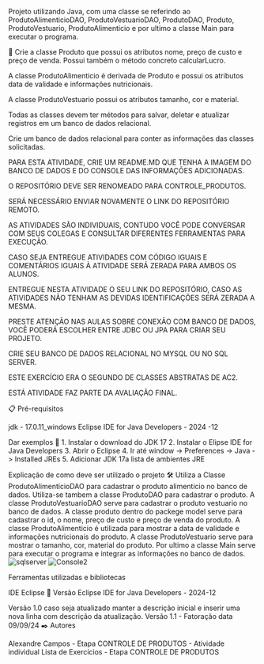 Projeto utilizando Java, com uma classe se referindo ao ProdutoAlimenticioDAO, ProdutoVestuarioDAO, ProdutoDAO, Produto, ProdutoVestuario, ProdutoAlimenticio e por ultimo a classe Main para executar o programa.

🚀 Crie a classe Produto que possui os atributos nome, preço de custo e preço de venda. Possui também o método concreto calcularLucro.

A classe ProdutoAlimenticio é derivada de Produto e possui os atributos data de validade e informações nutricionais.

A classe ProdutoVestuario possui os atributos tamanho, cor e material.

Todas as classes devem ter métodos para salvar, deletar e atualizar registros em um banco de dados relacional.

Crie um banco de dados relacional para conter as informações das classes solicitadas.

PARA ESTA ATIVIDADE, CRIE UM README.MD QUE TENHA A IMAGEM DO BANCO DE DADOS E DO CONSOLE DAS INFORMAÇÕES ADICIONADAS.

O REPOSITÓRIO DEVE SER RENOMEADO PARA CONTROLE_PRODUTOS.

SERÁ NECESSÁRIO ENVIAR NOVAMENTE O LINK DO REPOSITÓRIO REMOTO.

AS ATIVIDADES SÃO INDIVIDUAIS, CONTUDO VOCÊ PODE CONVERSAR COM SEUS COLEGAS E CONSULTAR DIFERENTES FERRAMENTAS PARA EXECUÇÃO.

CASO SEJA ENTREGUE ATIVIDADES COM CÓDIGO IGUAIS E COMENTÁRIOS IGUAIS À ATIVIDADE SERÁ ZERADA PARA AMBOS OS ALUNOS.

ENTREGUE NESTA ATIVIDADE O SEU LINK DO REPOSITÓRIO, CASO AS ATIVIDADES NÃO TENHAM AS DEVIDAS IDENTIFICAÇÕES SERÁ ZERADA A MESMA.

PRESTE ATENÇÃO NAS AULAS SOBRE CONEXÃO COM BANCO DE DADOS, VOCÊ PODERÁ ESCOLHER ENTRE JDBC OU JPA PARA CRIAR SEU PROJETO.

CRIE SEU BANCO DE DADOS RELACIONAL NO MYSQL OU NO SQL SERVER.

ESTE EXERCÍCIO ERA O SEGUNDO DE CLASSES ABSTRATAS DE AC2.

ESTÁ ATIVIDADE FAZ PARTE DA AVALIAÇÃO FINAL.

📋 Pré-requisitos

jdk - 17.0.11_windows Eclipse IDE for Java Developers - 2024 -12

Dar exemplos 🔧 1. Instalar o download do JDK 17 2. Instalar o Elipse IDE for Java Developers 3. Abrir o Eclipse 4. Ir até window -> Preferences -> Java -> Installed JREs 5. Adicionar JDK 17a lista de ambientes JRE

Explicação de como deve ser utilizado o projeto 🛠️ Utiliza a Classe ProdutoAlimenticioDAO para cadastrar o produto alimenticio no banco de dados. Utiliza-se tambem a classe ProdutoDAO para cadastrar o produto. A classe ProdutoVestuarioDAO serve para cadastrar o produto vestuario no banco de dados. A classe produto dentro do packege model serve para cadastrar o id, o nome, preço de custo e preço de venda do produto. A classe ProdutoAlimenticio é utilizada para mostrar a data de validade e informações nutricionais do produto. A classe ProdutoVestuario serve para mostrar o tamanho, cor, material do produto. Por ultimo a classe Main serve para executar o programa e integrar as informações no banco de dados.![sqlserver](https://github.com/user-attachments/assets/7ef8631e-6bc2-4051-aac6-46dbf6733943)
![Console2](https://github.com/user-attachments/assets/856d5c5f-51f3-4c09-8e2a-d59c71c69fbe)


Ferramentas utilizadas e bibliotecas

IDE Eclipse 📌 Versão Eclipse IDE for Java Developers - 2024-12

Versão 1.0 caso seja atualizado manter a descrição inicial e inserir uma nova linha com descrição da atualização. Versão 1.1 - Fatoração data 09/09/24 ✒️ Autores

Alexandre Campos - Etapa CONTROLE DE PRODUTOS - Atividade individual Lista de Exercícios - Etapa CONTROLE DE PRODUTOS   
        
 
